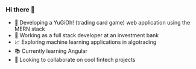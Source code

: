 ### Hi there 👋

- :space_invader: Developing a YuGiOh! (trading card game) web application using the MERN stack
- :necktie: Working as a full stack developer at an investment bank
- :chart_with_upwards_trend: Exploring machine learning applications in algotrading
- :books: Currently learning Angular
- :handshake: Looking to collaborate on cool fintech projects


<!--
**lucaskienast/lucaskienast** is a ✨ _special_ ✨ repository because its `README.md` (this file) appears on your GitHub profile.

Here are some ideas to get you started:

- 🌱 I’m currently learning ...
- 👯 I’m looking to collaborate on ...
- 🤔 I’m looking for help with ...
- 💬 Ask me about ...
- 📫 How to reach me: ...
- 😄 Pronouns: ...
- ⚡ Fun fact: ...
-->
